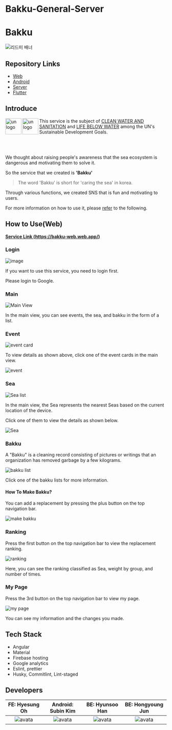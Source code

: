 # Bakku-General-Server
# Bakku

![리드미 배너](https://user-images.githubusercontent.com/37373826/228434334-903ef2aa-7475-4e05-b20d-10d633f223c4.png)

## Repository Links

- [Web](https://github.com/GDSC-SKHU/Bakku-Web)
- [Android](https://github.com/GDSC-SKHU/Bakku-Android)
- [Server](https://github.com/GDSC-SKHU/Bakku-General-Server)
- [Flutter](https://github.com/GDSC-SKHU/Bakku-Flutter)

## Introduce

<img src="https://user-images.githubusercontent.com/26461307/228550374-361b70ff-1b7d-4009-9877-07988171d9da.png" alt="un logo" align="left" height = "50" />

<img src="https://user-images.githubusercontent.com/26461307/228550853-3cc719e3-5feb-49a5-a9b0-6a05b303a8d6.png" alt="un logo" align="left" height = "50" />

This service is the subject of [CLEAN WATER AND SANITATION](https://sdgs.un.org/goals/goal6) and [LIFE BELOW WATER](https://sdgs.un.org/goals/goal14) among the UN's Sustainable Development Goals.

<br/>
<br/>

We thought about raising people's awareness that the sea ecosystem is dangerous and motivating them to solve it.

So the service that we created is **'Bakku'**

> The word 'Bakku' is short for 'caring the sea' in korea.

Through various functions, we created SNS that is fun and motivating to users.

For more information on how to use it, please [refer](#how-to-use) to the following.

## How to Use(Web)

**[Service Link (https://bakku-web.web.app/)](https://bakku-web.web.app/)**

### Login

![image](https://user-images.githubusercontent.com/37373826/228440233-fa8f5620-3151-4d28-9619-d33afdd8b0fc.png)

If you want to use this service, you need to login first.

Please login to Google.

### Main

![Main View](assets/main.gif)

In the main view, you can see events, the sea, and bakku in the form of a list.

### Event

![event card](https://user-images.githubusercontent.com/37373826/228445309-d533f810-fe02-4de6-8a68-ffc4224add3a.png)

To view details as shown above, click one of the event cards in the main view.

![event](https://user-images.githubusercontent.com/37373826/228444958-7383c25a-d0ad-41dd-8cc4-2281bc3bb4c3.png)

### Sea

![Sea list](https://user-images.githubusercontent.com/37373826/228445731-38b91002-14c0-495e-9378-216dac1669f5.png)

In the main view, the Sea represents the nearest Seas based on the current location of the device.

Click one of them to view the details as shown below.

![Sea](https://user-images.githubusercontent.com/37373826/228444815-474bbbb7-04f0-43cb-93e7-66491015a9bc.png)

### Bakku

A "Bakku" is a cleaning record consisting of pictures or writings that an organization has removed garbage by a few kilograms.

![bakku list](https://user-images.githubusercontent.com/37373826/228450887-ae0d2491-6e3e-4b86-9f0d-7ee1a8c56ee8.png)

Click one of the bakku lists for more information.

#### How To Make Bakku?

You can add a replacement by pressing the plus button on the top navigation bar.

![make bakku](https://user-images.githubusercontent.com/37373826/228452584-42285c6f-1d0c-48dd-8c3c-9349ca6cac40.png)

### Ranking

Press the first button on the top navigation bar to view the replacement ranking.

![ranking](https://user-images.githubusercontent.com/37373826/228455577-62fd2392-bd62-48ef-ab39-baecc53bd4b4.png)

Here, you can see the ranking classified as Sea, weight by group, and number of times.

### My Page

Press the 3rd button on the top navigation bar to view my page.

![my page](https://user-images.githubusercontent.com/37373826/228456486-f247b011-9520-4377-8463-438bf838e200.png)

You can see my information and the changes you made.

## Tech Stack

- Angular
- Material
- Firebase hosting
- Google analytics
- Eslint, prettier
- Husky, Commitlint, Lint-staged

## Developers

|                         FE: Hyesung Oh                         |                       Android: Subin Kim                       |                           BE: Hyunsoo Han                           |                       BE: Hongyoung Jun                        |
| :------------------------------------------------------------: | :------------------------------------------------------------: | :-----------------------------------------------------------------: | :------------------------------------------------------------: |
| ![avata](https://avatars.githubusercontent.com/u/26461307?v=4) | ![avata](https://avatars.githubusercontent.com/u/58244158?v=4) | ![avata](https://avatars.githubusercontent.com/u/37373826?s=64&v=4) | ![avata](https://avatars.githubusercontent.com/u/77445491?v=4) |
